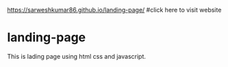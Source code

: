 https://sarweshkumar86.github.io/landing-page/
#click here to visit website
# landing-page
This is lading page using html  css  and javascript.
